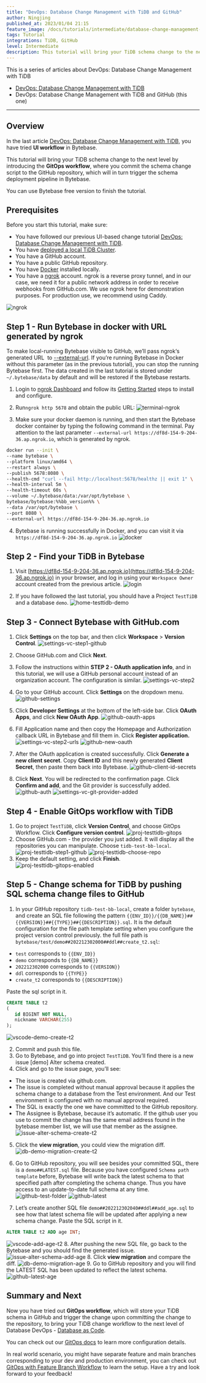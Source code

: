 ```yaml
---
title: "DevOps: Database Change Management with TiDB and GitHub"
author: Ningjing
published_at: 2023/01/04 21:15
feature_image: /docs/tutorials/intermediate/database-change-management-with-tidb-and-github/db-change-tidb-github.webp
tags: Tutorial
integrations: TiDB, GitHub
level: Intermediate
description: This tutorial will bring your TiDB schema change to the next level by introducing the GitOps workflow, where you commit the schema change script to the GitHub repository, which will in turn trigger the schema deployment pipeline in Bytebase.
---
```


This is a series of articles about DevOps: Database Change Management with TiDB

- [DevOps: Database Change Management with TiDB](/docs/tutorials/beginner/database-change-management-with-tidb)
- DevOps: Database Change Management with TiDB and GitHub (this one)

---

## Overview

In the last article [DevOps: Database Change Management with TiDB](/docs/tutorials/beginner/database-change-management-with-tidb), you have tried **UI workflow** in Bytebase.

This tutorial will bring your TiDB schema change to the next level by introducing the **GitOps workflow**, where you commit the schema change script to the GitHub repository, which will in turn trigger the schema deployment pipeline in Bytebase.

You can use Bytebase free version to finish the tutorial.

## Prerequisites

Before you start this tutorial, make sure:

- You have followed our previous UI-based change tutorial [DevOps: Database Change Management with TiDB](/docs/tutorials/beginner/database-change-management-with-tidb).
- You have [deployed a local TiDB Cluster](https://docs.pingcap.com/tidb/stable/quick-start-with-tidb).
- You have a GitHub account.
- You have a public GitHub repository.
- You have [Docker](https://www.docker.com/) installed locally.
- You have a [ngrok](http://ngrok.com/) account. ngrok is a reverse proxy tunnel, and in our case, we need it for a public network address in order to receive webhooks from GitHub.com. We use ngrok here for demonstration purposes. For production use, we recommend using Caddy.

![ngrok](/docs/tutorials/intermediate/database-change-management-with-tidb-and-github/ngrok.webp)

## Step 1 - Run Bytebase in docker with URL generated by ngrok

To make local-running Bytebase visible to GitHub, we’ll pass ngrok‘s generated URL  to [--external-url](/docs/get-started/install/external-url). If you’re running Bytebase in Docker without this parameter (as in the previous tutorial), you can stop the running Bytebase first. The data created in the last tutorial is stored under `~/.bytebase/data` by default and will be restored if the Bytebase restarts.

1. Login to [ngrok Dashboard](https://dashboard.ngrok.com/) and follow its [Getting Started](https://dashboard.ngrok.com/get-started/setup) steps to install and configure.

2. Run`ngrok http 5678` and obtain the public URL:
   ![terminal-ngrok](/docs/tutorials/intermediate/database-change-management-with-tidb-and-github/terminal-ngrok.webp)

3. Make sure your docker daemon is running, and then start the Bytebase docker container by typing the following command in the terminal. Pay attention to the last parameter `--external-url https://df8d-154-9-204-36.ap.ngrok.io`, which is generated by ngrok.

```bash
docker run --init \
--name bytebase \
--platform linux/amd64 \
--restart always \
--publish 5678:8080 \
--health-cmd "curl --fail http://localhost:5678/healthz || exit 1" \
--health-interval 5m \
--health-timeout 60s \
--volume ~/.bytebase/data:/var/opt/bytebase \
bytebase/bytebase:%%bb_version%% \
--data /var/opt/bytebase \
--port 8080 \
--external-url https://df8d-154-9-204-36.ap.ngrok.io
```

4. Bytebase is running successfully in Docker, and you can visit it via `https://df8d-154-9-204-36.ap.ngrok.io`
   ![docker](/docs/tutorials/intermediate/database-change-management-with-tidb-and-github/docker.webp)

## Step 2 - Find your TiDB in Bytebase

1. Visit [https://df8d-154-9-204-36.ap.ngrok.io](https://df8d-154-9-204-36.ap.ngrok.io) in your browser, and log in using your `Workspace Owner` account created from the previous article.
   ![login](/docs/tutorials/intermediate/database-change-management-with-tidb-and-github/login.webp)

2. If you have followed the last tutorial, you should have a Project `TestTiDB` and a database `demo`.
   ![home-testtidb-demo](/docs/tutorials/intermediate/database-change-management-with-tidb-and-github/home-testtidb-demo.webp)

## Step 3 - Connect Bytebase with GitHub.com

1. Click **Settings** on the top bar, and then click **Workspace** > **Version Control**.
   ![settings-vc-step1-github](/docs/tutorials/intermediate/database-change-management-with-tidb-and-github/settings-vc-step1-github.webp)

2. Choose GitHub.com and Click **Next**.

3. Follow the instructions within **STEP 2 - OAuth application info**, and in this tutorial, we will use a GitHub personal account instead of an organization account. The configuration is similar.
   ![settings-vc-step2](/docs/tutorials/intermediate/database-change-management-with-tidb-and-github/settings-vc-step2.webp)

4. Go to your GitHub account. Click **Settings** on the dropdown menu.
   ![github-settings](/docs/tutorials/intermediate/database-change-management-with-tidb-and-github/github-settings.webp)

5. Click **Developer Settings** at the bottom of the left-side bar. Click **OAuth Apps**, and click **New OAuth App**.
   ![github-oauth-apps](/docs/tutorials/intermediate/database-change-management-with-tidb-and-github/github-oauth-apps.webp)

6. Fill Application name and then copy the Homepage and Authorization callback URL in Bytebase and fill them in. Click **Register application.**
   ![settings-vc-step2-urls](/docs/tutorials/intermediate/database-change-management-with-tidb-and-github/settings-vc-step2-urls.webp)
   ![github-new-oauth](/docs/tutorials/intermediate/database-change-management-with-tidb-and-github/github-new-oauth.webp)

7. After the OAuth application is created successfully. Click **Generate a new client secret**. Copy **Client ID** and this newly generated **Client Secret**, then paste them back into Bytebase.
   ![github-client-id-secrets](/docs/tutorials/intermediate/database-change-management-with-tidb-and-github/github-client-id-secrets.webp)

8. Click **Next**. You will be redirected to the confirmation page. Click **Confirm and add**, and the Git provider is successfully added.
   ![github-auth](/docs/tutorials/intermediate/database-change-management-with-tidb-and-github/github-auth.webp)
   ![settings-vc-git-provider-added](/docs/tutorials/intermediate/database-change-management-with-tidb-and-github/settings-vc-git-provider-added.webp)

## Step 4 - Enable GitOps workflow with TiDB

1. Go to project `TestTiDB`, click **Version Control**, and choose GitOps Workflow. Click **Configure version control**.
   ![proj-testtidb-gitops](/docs/tutorials/intermediate/database-change-management-with-tidb-and-github/proj-testtidb-gitops.webp)
2. Choose GitHub.com - the provider you just added. It will display all the repositories you can manipulate. Choose `tidb-test-bb-local`.
   ![proj-testtidb-step1-github](/docs/tutorials/intermediate/database-change-management-with-tidb-and-github/proj-testtidb-step1-github.webp)
   ![proj-testtidb-choose-repo](/docs/tutorials/intermediate/database-change-management-with-tidb-and-github/proj-testtidb-choose-repo.webp)
3. Keep the default setting, and click **Finish**.
   ![proj-testtidb-gitops-enabled](/docs/tutorials/intermediate/database-change-management-with-tidb-and-github/proj-testtidb-gitops-enabled.webp)

## Step 5 - Change schema for TiDB by pushing SQL schema change files to GitHub

1. In your GitHub repository `tidb-test-bb-local`, create a folder `bytebase`, and create an SQL file following the pattern `{{ENV_ID}}/{{DB_NAME}}##{{VERSION}}##{{TYPE}}##{{DESCRIPTION}}.sql`. It is the default configuration for the file path template setting when you configure the project version control previously. the full file path is `bytebase/test/demo##202212302000##ddl##create_t2.sql`:

- `test` corresponds to `{{ENV_ID}}`
- `demo` corresponds to `{{DB_NAME}}`
- `202212302000` corresponds to `{{VERSION}}`
- `ddl` corresponds to `{{TYPE}}`
- `create_t2` corresponds to `{{DESCRIPTION}}`

Paste the sql script in it.

```sql
CREATE TABLE t2
(
   id BIGINT NOT NULL,
   nickname VARCHAR(255)
);
```

![vscode-demo-create-t2](/docs/tutorials/intermediate/database-change-management-with-tidb-and-github/vscode-demo-create-t2.webp)

2. Commit and push this file.
3. Go to Bytebase, and go into project `TestTiDB`. You’ll find there is a new issue [demo] Alter schema created.
4. Click and go to the issue page, you’ll see:

- The issue is created via github.com.
- The issue is completed without manual approval because it applies the schema change to a database from the Test environment. And our Test environment is configured with no manual approval required.
- The SQL is exactly the one we have committed to the GitHub repository.
- The Assignee is Bytebase, because it’s automatic. If the github user you use to commit the change has the same email address found in the bytebase member list, we will use that member as the assignee.
  ![issue-alter-schema-create-t2](/docs/tutorials/intermediate/database-change-management-with-tidb-and-github/issue-alter-schema-create-t2.webp)

5. Click the **view migration**, you could view the migration diff.
   ![db-demo-migration-create-t2](/docs/tutorials/intermediate/database-change-management-with-tidb-and-github/db-demo-migration-create-t2.webp)

6. Go to GitHub repository, you will see besides your committed SQL, there is a `demo##LATEST.sql` file. Because you have configured `Schema path template` before, Bytebase will write back the latest schema to that specified path after completing the schema change. Thus you have access to an update-to-date full schema at any time.
   ![github-test-folder](/docs/tutorials/intermediate/database-change-management-with-tidb-and-github/github-test-folder.webp)
   ![github-latest](/docs/tutorials/intermediate/database-change-management-with-tidb-and-github/github-latest.webp)

7. Let’s create another SQL file `demo##202212302040##ddl##add_age.sql` to see how that latest schema file will be updated after applying a new schema change. Paste the SQL script in it.

```sql
ALTER TABLE t2 ADD age INT;
```

![vscode-add-age-t2](/docs/tutorials/intermediate/database-change-management-with-tidb-and-github/vscode-add-age-t2.webp) 8. After pushing the new SQL file, go back to the Bytebase and you should find the generated issue.
![issue-alter-schema-add-age](/docs/tutorials/intermediate/database-change-management-with-tidb-and-github/issue-alter-schema-add-age.webp) 8. Click **view migration** and compare the diff.
![db-demo-migration-age](/docs/tutorials/intermediate/database-change-management-with-tidb-and-github/db-demo-migration-age.webp) 9. Go to GitHub repository and you will find the LATEST SQL has been updated to reflect the latest schema.
![github-latest-age](/docs/tutorials/intermediate/database-change-management-with-tidb-and-github/github-latest-age.webp)

## Summary and Next

Now you have tried out **GitOps workflow**, which will store your TiDB schema in GitHub and trigger the change upon committing the change to the repository, to bring your TiDB change workflow to the next level of Database DevOps - [Database as Code](/blog/database-as-code).

You can check out our [GitOps docs](docs/vcs-integration/overview) to learn more configuration details.

In real world scenario, you might have separate feature and main branches corresponding to your dev and production environment, you can check out [GitOps with Feature Branch Workflow](/docs/how-to/workflow/gitops-feature-branch) to learn the setup. Have a try and look forward to your feedback!
